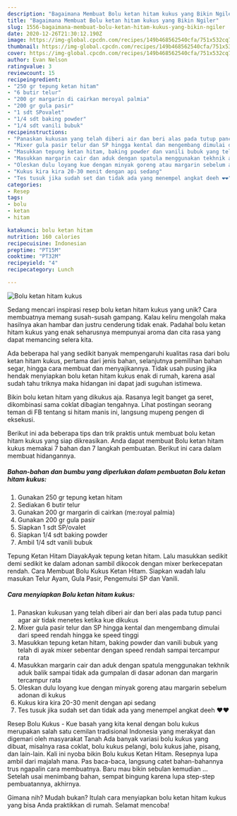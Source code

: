 ```yaml
---
description: "Bagaimana Membuat Bolu ketan hitam kukus yang Bikin Ngiler"
title: "Bagaimana Membuat Bolu ketan hitam kukus yang Bikin Ngiler"
slug: 1556-bagaimana-membuat-bolu-ketan-hitam-kukus-yang-bikin-ngiler
date: 2020-12-26T21:30:12.190Z
image: https://img-global.cpcdn.com/recipes/149b468562540cfa/751x532cq70/bolu-ketan-hitam-kukus-foto-resep-utama.jpg
thumbnail: https://img-global.cpcdn.com/recipes/149b468562540cfa/751x532cq70/bolu-ketan-hitam-kukus-foto-resep-utama.jpg
cover: https://img-global.cpcdn.com/recipes/149b468562540cfa/751x532cq70/bolu-ketan-hitam-kukus-foto-resep-utama.jpg
author: Evan Nelson
ratingvalue: 3
reviewcount: 15
recipeingredient:
- "250 gr tepung ketan hitam"
- "6 butir telur"
- "200 gr margarin di cairkan meroyal palmia"
- "200 gr gula pasir"
- "1 sdt SPovalet"
- "1/4 sdt baking powder"
- "1/4 sdt vanili bubuk"
recipeinstructions:
- "Panaskan kukusan yang telah diberi air dan beri alas pada tutup panci agar air tidak menetes ketika kue dikukus"
- "Mixer gula pasir telur dan SP hingga kental dan mengembang dimulai dari speed rendah hingga ke speed tinggi"
- "Masukkan tepung ketan hitam, baking powder dan vanili bubuk yang telah di ayak mixer sebentar dengan speed rendah sampai tercampur rata"
- "Masukkan margarin cair dan aduk dengan spatula menggunakan tekhnik aduk balik sampai tidak ada gumpalan di dasar adonan dan margarin tercampur rata"
- "Oleskan dulu loyang kue dengan minyak goreng atau margarin sebelum adonan di kukus"
- "Kukus kira kira 20-30 menit dengan api sedang"
- "Tes tusuk jika sudah set dan tidak ada yang menempel angkat deeh ❤❤"
categories:
- Resep
tags:
- bolu
- ketan
- hitam

katakunci: bolu ketan hitam 
nutrition: 160 calories
recipecuisine: Indonesian
preptime: "PT15M"
cooktime: "PT32M"
recipeyield: "4"
recipecategory: Lunch

---
```



![Bolu ketan hitam kukus](https://img-global.cpcdn.com/recipes/149b468562540cfa/751x532cq70/bolu-ketan-hitam-kukus-foto-resep-utama.jpg)

Sedang mencari inspirasi resep bolu ketan hitam kukus yang unik? Cara membuatnya memang susah-susah gampang. Kalau keliru mengolah maka hasilnya akan hambar dan justru cenderung tidak enak. Padahal bolu ketan hitam kukus yang enak seharusnya mempunyai aroma dan cita rasa yang dapat memancing selera kita.

Ada beberapa hal yang sedikit banyak mempengaruhi kualitas rasa dari bolu ketan hitam kukus, pertama dari jenis bahan, selanjutnya pemilihan bahan segar, hingga cara membuat dan menyajikannya. Tidak usah pusing jika hendak menyiapkan bolu ketan hitam kukus enak di rumah, karena asal sudah tahu triknya maka hidangan ini dapat jadi suguhan istimewa.

Bikin bolu ketan hitam yang dikukus aja. Rasanya legit banget ga seret, dikombinasi sama coklat dibagian tengahnya. Lihat postingan seorang teman di FB tentang si hitam manis ini, langsung mupeng pengen di eksekusi.


Berikut ini ada beberapa tips dan trik praktis untuk membuat bolu ketan hitam kukus yang siap dikreasikan. Anda dapat membuat Bolu ketan hitam kukus memakai 7 bahan dan 7 langkah pembuatan. Berikut ini cara dalam membuat hidangannya.

<!--inarticleads1-->

##### Bahan-bahan dan bumbu yang diperlukan dalam pembuatan Bolu ketan hitam kukus:

1. Gunakan 250 gr tepung ketan hitam
1. Sediakan 6 butir telur
1. Gunakan 200 gr margarin di cairkan (me:royal palmia)
1. Gunakan 200 gr gula pasir
1. Siapkan 1 sdt SP/ovalet
1. Siapkan 1/4 sdt baking powder
1. Ambil 1/4 sdt vanili bubuk


Tepung Ketan Hitam DiayakAyak tepung ketan hitam. Lalu masukkan sedikit demi sedikit ke dalam adonan sambil dikocok dengan mixer berkecepatan rendah. Cara Membuat Bolu Kukus Ketan Hitam. Siapkan wadah lalu masukan Telur Ayam, Gula Pasir, Pengemulsi SP dan Vanili. 

<!--inarticleads2-->

##### Cara menyiapkan Bolu ketan hitam kukus:

1. Panaskan kukusan yang telah diberi air dan beri alas pada tutup panci agar air tidak menetes ketika kue dikukus
1. Mixer gula pasir telur dan SP hingga kental dan mengembang dimulai dari speed rendah hingga ke speed tinggi
1. Masukkan tepung ketan hitam, baking powder dan vanili bubuk yang telah di ayak mixer sebentar dengan speed rendah sampai tercampur rata
1. Masukkan margarin cair dan aduk dengan spatula menggunakan tekhnik aduk balik sampai tidak ada gumpalan di dasar adonan dan margarin tercampur rata
1. Oleskan dulu loyang kue dengan minyak goreng atau margarin sebelum adonan di kukus
1. Kukus kira kira 20-30 menit dengan api sedang
1. Tes tusuk jika sudah set dan tidak ada yang menempel angkat deeh ❤❤


Resep Bolu Kukus - Kue basah yang kita kenal dengan bolu kukus merupakan salah satu cemilan tradisional Indonesia yang merakyat dan digemari oleh masyarakat Tanah Ada banyak variasi bolu kukus yang dibuat, misalnya rasa coklat, bolu kukus pelangi, bolu kukus jahe, pisang, dan lain-lain. Kali ini nyoba bikin Bolu kukus Ketan Hitam. Resepnya lupa ambil dari majalah mana. Pas baca-baca, langsung catet bahan-bahannya trus ngapalin cara membuatnya. Baru mau bikin sebulan kemudian … Setelah usai menimbang bahan, sempat bingung karena lupa step-step pembuatannya, akhirnya. 

Gimana nih? Mudah bukan? Itulah cara menyiapkan bolu ketan hitam kukus yang bisa Anda praktikkan di rumah. Selamat mencoba!
